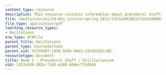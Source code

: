 ```yaml
---
content_type: resource
description: This resource contains information about procedural stuff/utilitarianism.
file: /media/courses/24-04j-justice-spring-2012/1353a3d6382af1d3e188b88ec7f4d6a9_MIT24_04JS12_Week1.pdf
file_type: application/pdf
learning_resource_types:
- Recitations
ocw_type: OCWFile
parent_title: Recitations
parent_type: CourseSection
parent_uid: 35759487-c850-9269-b9e3-c2e20156cc96
resourcetype: Document
title: Week 1 - Procedural Stuff / Utilitarianism
uid: 1353a3d6-382a-f1d3-e188-b88ec7f4d6a9
---
```

